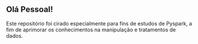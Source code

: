 <h2>Olá Pessoal!</h2>

Este repositório foi cirado especialmente para fins de estudos de Pyspark, a fim de aprimorar os conhecimentos na manipulação e tratamentos de dados.
